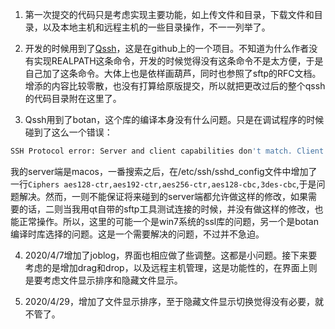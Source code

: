 1. 第一次提交的代码只是考虑实现主要功能，如上传文件和目录，下载文件和目录，以及本地主机和远程主机的一些目录操作，不一一列举了。

2. 开发的时候用到了[Qssh](https://github.com/lvklabs/QSsh)，这是在github上的一个项目。不知道为什么作者没有实现REALPATH这条命令，开发的时候觉得没有这条命令不是太方便，于是自己加了这条命令。大体上也是依样画葫芦，同时也参照了sftp的RFC文档。增添的内容比较零散，也没有打算给原版提交，所以就把更改过后的整个qssh的代码目录附在这里了。

3. Qssh用到了botan，这个库的编译本身没有什么问题。只是在调试程序的时候碰到了这么一个错误：

  ```bash
  SSH Protocol error: Server and client capabilities don't match. Client list was: aes128-cbc,3des-cbc.Server list was chacha20-poly1305@openssh.com,aes128-ctr,aes192-ctr,aes256-ctr,aes128-gcm@openssh.com,aes256-gcm@openssh.com.
  ```

  我的server端是macos，一番搜索之后，在/etc/ssh/sshd_config文件中增加了一行`Ciphers aes128-ctr,aes192-ctr,aes256-ctr,aes128-cbc,3des-cbc`,于是问题解决。然而，一则不能保证将来碰到的server端都允许做这样的修改，如果需要的话，二则当我用qt自带的sftp工具测试连接的时候，并没有做这样的修改，也能正常操作。所以，这里的可能一个是win7系统的ssl库的问题，另一个是botan编译时库选择的问题。这是一个需要解决的问题，不过并不急迫。
  
4. 2020/4/7增加了joblog，界面也相应做了些调整。这都是小问题。接下来要考虑的是增加drag和drop，以及远程主机管理，这是功能性的，在界面上则是要考虑文件显示排序和隐藏文件显示。

5. 2020/4/29，增加了文件显示排序，至于隐藏文件显示切换觉得没有必要，就不管了。

      


